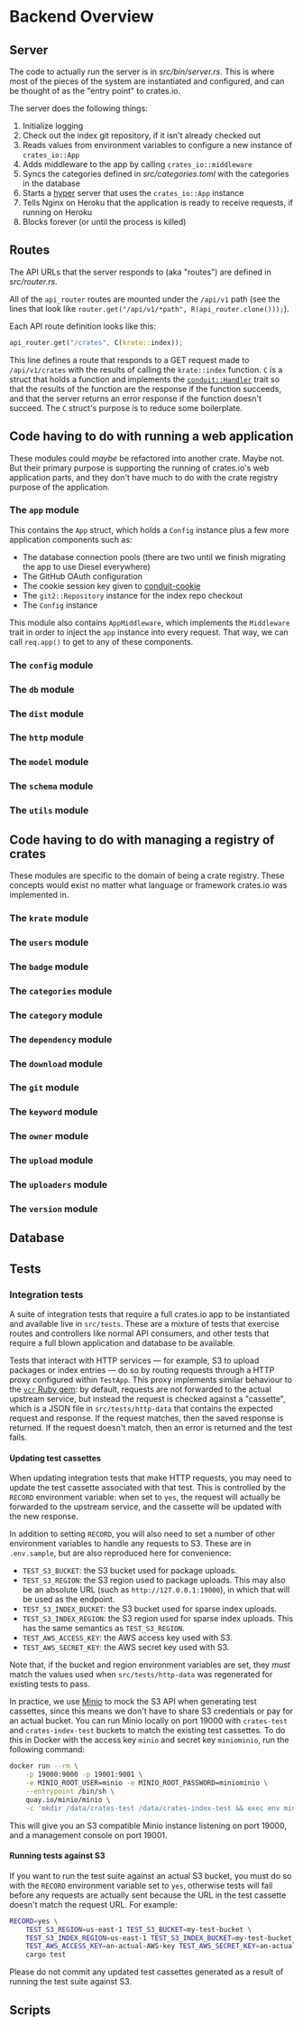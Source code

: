 # Backend Overview

## Server

The code to actually run the server is in *src/bin/server.rs*. This is where most of the pieces of
the system are instantiated and configured, and can be thought of as the "entry point" to crates.io.

The server does the following things:

1. Initialize logging
2. Check out the index git repository, if it isn't already checked out
3. Reads values from environment variables to configure a new instance of `crates_io::App`
4. Adds middleware to the app by calling `crates_io::middleware`
5. Syncs the categories defined in *src/categories.toml* with the categories in the database
6. Starts a [hyper] server that uses the `crates_io::App` instance
7. Tells Nginx on Heroku that the application is ready to receive requests, if running on Heroku
8. Blocks forever (or until the process is killed)

[hyper]: https://crates.io/crates/hyper

## Routes

The API URLs that the server responds to (aka "routes") are defined in
*src/router.rs*.

All of the `api_router` routes are mounted under the `/api/v1` path (see the
lines that look like `router.get("/api/v1/*path", R(api_router.clone()));`).

Each API route definition looks like this:

```rust
api_router.get("/crates", C(krate::index));
```

This line defines a route that responds to a GET request made to
`/api/v1/crates` with the results of calling the `krate::index` function. `C`
is a struct that holds a function and implements the [`conduit::Handler`][]
trait so that the results of the function are the response if the function
succeeds, and that the server returns an error response if the function doesn't
succeed. The `C` struct's purpose is to reduce some boilerplate.

[`conduit::Handler`]: https://docs.rs/conduit/0.8.1/conduit/trait.Handler.html

## Code having to do with running a web application

These modules could *maybe* be refactored into another crate. Maybe not. But their primary purpose
is supporting the running of crates.io's web application parts, and they don't have much to do with
the crate registry purpose of the application.

### The `app` module

This contains the `App` struct, which holds a `Config` instance plus a few more application
components such as:

- The database connection pools (there are two until we finish migrating the app to use Diesel
  everywhere)
- The GitHub OAuth configuration
- The cookie session key given to [conduit-cookie][]
- The `git2::Repository` instance for the index repo checkout
- The `Config` instance

This module also contains `AppMiddleware`, which implements the `Middleware` trait in order to
inject the `app` instance into every request. That way, we can call `req.app()` to get to any of
these components.

[conduit-cookie]: https://crates.io/crates/conduit-cookie

### The `config` module

### The `db` module

### The `dist` module

### The `http` module

### The `model` module

### The `schema` module

### The `utils` module

## Code having to do with managing a registry of crates

These modules are specific to the domain of being a crate registry. These concepts would exist no
matter what language or framework crates.io was implemented in.

### The `krate` module

### The `users` module

### The `badge` module

### The `categories` module

### The `category` module

### The `dependency` module

### The `download` module

### The `git` module

### The `keyword` module

### The `owner` module

### The `upload` module

### The `uploaders` module

### The `version` module

## Database

## Tests

### Integration tests

A suite of integration tests that require a full crates.io app to be
instantiated and available live in `src/tests`. These are a mixture of tests
that exercise routes and controllers like normal API consumers, and other tests
that require a full blown application and database to be available.

Tests that interact with HTTP services — for example, S3 to upload packages or
index entries — do so by routing requests through a HTTP proxy configured within
`TestApp`. This proxy implements similar behaviour to the [`vcr` Ruby
gem](https://github.com/vcr/vcr): by default, requests are not forwarded to the
actual upstream service, but instead the request is checked against a
"cassette", which is a JSON file in `src/tests/http-data` that contains the
expected request and response. If the request matches, then the saved response
is returned. If the request doesn't match, then an error is returned and the
test fails.

#### Updating test cassettes

When updating integration tests that make HTTP requests, you may need to update
the test cassette associated with that test. This is controlled by the `RECORD`
environment variable: when set to `yes`, the request will actually be forwarded
to the upstream service, and the cassette will be updated with the new response.

In addition to setting `RECORD`, you will also need to set a number of other
environment variables to handle any requests to S3. These are in `.env.sample`,
but are also reproduced here for convenience:

* `TEST_S3_BUCKET`: the S3 bucket used for package uploads.
* `TEST_S3_REGION`: the S3 region used to package uploads. This may also be an
  absolute URL (such as `http://127.0.0.1:19000`), in which that will be used as
  the endpoint.
* `TEST_S3_INDEX_BUCKET`: the S3 bucket used for sparse index uploads.
* `TEST_S3_INDEX_REGION`: the S3 region used for sparse index uploads. This has
  the same semantics as `TEST_S3_REGION`.
* `TEST_AWS_ACCESS_KEY`: the AWS access key used with S3.
* `TEST_AWS_SECRET_KEY`: the AWS secret key used with S3.

Note that, if the bucket and region environment variables are set, they _must_
match the values used when `src/tests/http-data` was regenerated for existing
tests to pass.

In practice, we use [Minio](https://min.io/) to mock the S3 API when generating
test cassettes, since this means we don't have to share S3 credentials or pay
for an actual bucket. You can run Minio locally on port 19000 with `crates-test`
and `crates-index-test` buckets to match the existing test cassettes. To do this
in Docker with the access key `minio` and secret key `miniominio`, run the
following command:

```sh
docker run --rm \
    -p 19000:9000 -p 19001:9001 \
    -e MINIO_ROOT_USER=minio -e MINIO_ROOT_PASSWORD=miniominio \
    --entrypoint /bin/sh \
    quay.io/minio/minio \
    -c 'mkdir /data/crates-test /data/crates-index-test && exec env minio server /data --console-address :9001'
```

This will give you an S3 compatible Minio instance listening on port 19000, and
a management console on port 19001.

#### Running tests against S3

If you want to run the test suite against an actual S3 bucket, you must do so
with the `RECORD` environment variable set to `yes`, otherwise tests will fail
before any requests are actually sent because the URL in the test cassette
doesn't match the request URL. For example:

```sh
RECORD=yes \
    TEST_S3_REGION=us-east-1 TEST_S3_BUCKET=my-test-bucket \
    TEST_S3_INDEX_REGION=us-east-1 TEST_S3_INDEX_BUCKET=my-test-bucket \
    TEST_AWS_ACCESS_KEY=an-actual-AWS-key TEST_AWS_SECRET_KEY=an-actual-secret-key \
    cargo test
```

Please do not commit any updated test cassettes generated as a result of running
the test suite against S3.

## Scripts
